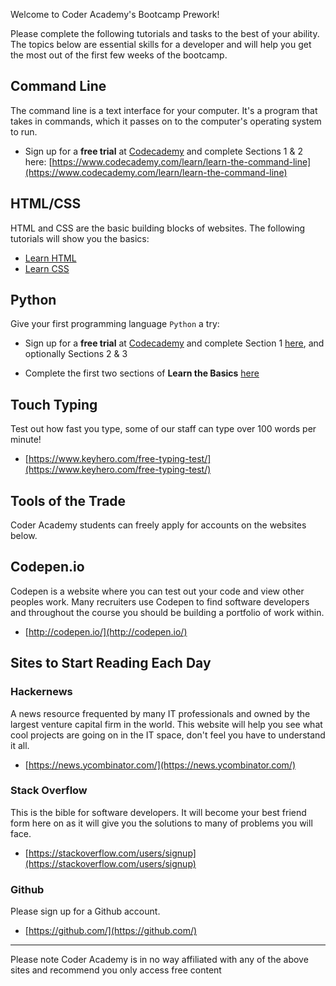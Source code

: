 <p class="greeting">
  Welcome to Coder Academy's Bootcamp Prework!
</p>

Please complete the following tutorials and tasks to the best of your ability. The topics below are essential skills for a developer and will help you get the most out of the first few weeks of the bootcamp.

## Command Line

The command line is a text interface for your computer. It's a program that takes in commands, which it passes on to the computer's operating system to run.

* Sign up for a **free trial** at [Codecademy](https://www.codecademy.com/) and complete Sections 1 & 2 here: [https://www.codecademy.com/learn/learn-the-command-line](https://www.codecademy.com/learn/learn-the-command-line)

## HTML/CSS

HTML and CSS are the basic building blocks of websites. The following tutorials will show you the basics:

* [Learn HTML](https://www.codecademy.com/learn/learn-html)
* [Learn CSS](https://www.codecademy.com/learn/learn-css)

## Python

Give your first programming language `Python` a try:

* Sign up for a **free trial** at [Codecademy](https://www.codecademy.com/) and complete Section 1 [here](https://www.codecademy.com/learn/learn-python-3), and optionally Sections 2 & 3

* Complete the first two sections of **Learn the Basics** [here](https://www.learnpython.org/)

## Touch Typing

Test out how fast you type, some of our staff can type over 100 words per minute!

* [https://www.keyhero.com/free-typing-test/](https://www.keyhero.com/free-typing-test/)


## Tools of the Trade

Coder Academy students can freely apply for accounts on the websites below.

## Codepen.io

Codepen is a website where you can test out your code and view other peoples work. Many recruiters use Codepen to find software developers and throughout the course you should be building a portfolio of work within.  

* [http://codepen.io/](http://codepen.io/)


## Sites to Start Reading Each Day

### Hackernews

A news resource frequented by many IT professionals and owned by the largest venture capital firm in the world. This website will help you see what cool projects are going on in the IT space, don't feel you have to understand it all.

* [https://news.ycombinator.com/](https://news.ycombinator.com/)

### Stack Overflow

This is the bible for software developers. It will become your best friend form here on as it will give you the solutions to many of problems you will face.

* [https://stackoverflow.com/users/signup](https://stackoverflow.com/users/signup)

### Github

Please sign up for a Github account.

* [https://github.com/](https://github.com/)

<hr>

Please note Coder Academy is in no way affiliated with any of the above sites and recommend you only access free content
